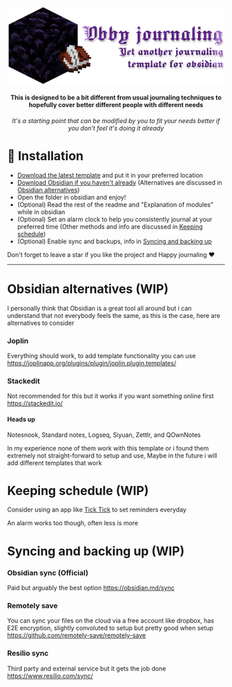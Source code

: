 <div align="center">

[![Obby journaling, yet another temp](https://github.com/Aeelx/Obsidian-journaling/blob/main/.github/banner.png)](#readme)

#### This is designed to be a bit different from usual journaling techniques to hopefully cover better different people with different needs
###### It's a starting point that can be modified by you to fit your needs better if you don't feel it's doing it already

</div>

# 🚀 Installation
- [Download the latest template](https://github.com/Aeelx/Obsidian-journaling/archive/refs/heads/main.zip) and put it in your preferred location 
- [Download Obsidian if you haven't already](https://obsidian.md/download) (Alternatives are discussed in [Obsidian alternatives](#obsidian-alternatives-wip))
- Open the folder in obsidian and enjoy!
- (Optional) Read the rest of the readme and "Explanation of modules" while in obsidian
- (Optional) Set an alarm clock to help you consistently journal at your preferred time (Other methods and info are discussed in [Keeping schedule](#keeping-schedule-wip))
- (Optional) Enable sync and backups, info in [Syncing and backing up](#syncing-and-backing-up-wip)

Don't forget to leave a star if you like the project and Happy journaling ❤️

---
# Obsidian alternatives (WIP)
I personally think that Obsidian is a great tool all around but i can understand that not everybody feels the same, as this is the case, here are alternatives to consider
### Joplin
Everything should work, to add template functionality you can use https://joplinapp.org/plugins/plugin/joplin.plugin.templates/
### Stackedit
Not recommended for this but it works if you want something online first
https://stackedit.io/

#### Heads up
Notesnook, Standard notes, Logseq, Siyuan, Zettlr, and QOwnNotes

In my experience none of them work with this template or i found them extremely not straight-forward to setup and use, Maybe in the future i will add different templates that work
# Keeping schedule (WIP)

Consider using an app like [Tick Tick](https://www.ticktick.com) to set reminders everyday

An alarm works too though, often less is more

# Syncing and backing up (WIP)

### Obsidian sync (Official)
Paid but arguably the best option
https://obsidian.md/sync
### Remotely save
You can sync your files on the cloud via a free account like dropbox, has E2E encryption, slightly convoluted to setup but pretty good when setup
https://github.com/remotely-save/remotely-save
### Resilio sync
Third party and external service but it gets the job done
https://www.resilio.com/sync/
